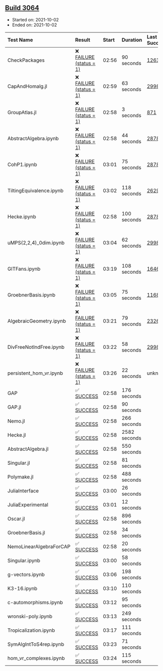 ## [Build 3064](https://oscarci.mathematik.uni-kl.de/job/oscar-stable/3064/)

* Started on: 2021-10-02
* Ended on: 2021-10-02

| Test Name    | Result | Start | Duration | Last Success | First Failure |
|:-------------|:-------|:------|:---------|:-------------|:--------------|
| CheckPackages | ❌ [FAILURE (status = 1)](https://oscarci.mathematik.uni-kl.de/job/oscar-stable/3064/artifact/logs/build-3064/CheckPackages.log) | 02:56 | 90 seconds | [1263](https://oscarci.mathematik.uni-kl.de/job/oscar-stable/1263/) | [1264](https://oscarci.mathematik.uni-kl.de/job/oscar-stable/1264/) |
| CapAndHomalg.jl | ❌ [FAILURE (status = 1)](https://oscarci.mathematik.uni-kl.de/job/oscar-stable/3064/artifact/logs/build-3064/CapAndHomalg.jl.log) | 02:59 | 63 seconds | [2998](https://oscarci.mathematik.uni-kl.de/job/oscar-stable/2998/) | [2999](https://oscarci.mathematik.uni-kl.de/job/oscar-stable/2999/) |
| GroupAtlas.jl | ❌ [FAILURE (status = 1)](https://oscarci.mathematik.uni-kl.de/job/oscar-stable/3064/artifact/logs/build-3064/GroupAtlas.jl.log) | 02:58 | 3 seconds | [871](https://oscarci.mathematik.uni-kl.de/job/oscar-stable/871/) | [872](https://oscarci.mathematik.uni-kl.de/job/oscar-stable/872/) |
| AbstractAlgebra.ipynb | ❌ [FAILURE (status = 1)](https://oscarci.mathematik.uni-kl.de/job/oscar-stable/3064/artifact/logs/build-3064/AbstractAlgebra.ipynb.log) | 02:58 | 44 seconds | [2878](https://oscarci.mathematik.uni-kl.de/job/oscar-stable/2878/) | [2879](https://oscarci.mathematik.uni-kl.de/job/oscar-stable/2879/) |
| CohP1.ipynb | ❌ [FAILURE (status = 1)](https://oscarci.mathematik.uni-kl.de/job/oscar-stable/3064/artifact/logs/build-3064/CohP1.ipynb.log) | 03:01 | 75 seconds | [2878](https://oscarci.mathematik.uni-kl.de/job/oscar-stable/2878/) | [2879](https://oscarci.mathematik.uni-kl.de/job/oscar-stable/2879/) |
| TiltingEquivalence.ipynb | ❌ [FAILURE (status = 1)](https://oscarci.mathematik.uni-kl.de/job/oscar-stable/3064/artifact/logs/build-3064/TiltingEquivalence.ipynb.log) | 03:02 | 118 seconds | [2629](https://oscarci.mathematik.uni-kl.de/job/oscar-stable/2629/) | [2630](https://oscarci.mathematik.uni-kl.de/job/oscar-stable/2630/) |
| Hecke.ipynb | ❌ [FAILURE (status = 1)](https://oscarci.mathematik.uni-kl.de/job/oscar-stable/3064/artifact/logs/build-3064/Hecke.ipynb.log) | 02:58 | 100 seconds | [2878](https://oscarci.mathematik.uni-kl.de/job/oscar-stable/2878/) | [2879](https://oscarci.mathematik.uni-kl.de/job/oscar-stable/2879/) |
| uMPS(2,2,4)_0dim.ipynb | ❌ [FAILURE (status = 1)](https://oscarci.mathematik.uni-kl.de/job/oscar-stable/3064/artifact/logs/build-3064/uMPS-2-2-4-_0dim.ipynb.log) | 03:04 | 62 seconds | [2998](https://oscarci.mathematik.uni-kl.de/job/oscar-stable/2998/) | [2999](https://oscarci.mathematik.uni-kl.de/job/oscar-stable/2999/) |
| GITFans.ipynb | ❌ [FAILURE (status = 1)](https://oscarci.mathematik.uni-kl.de/job/oscar-stable/3064/artifact/logs/build-3064/GITFans.ipynb.log) | 03:19 | 108 seconds | [1646](https://oscarci.mathematik.uni-kl.de/job/oscar-stable/1646/) | [1647](https://oscarci.mathematik.uni-kl.de/job/oscar-stable/1647/) |
| GroebnerBasis.ipynb | ❌ [FAILURE (status = 1)](https://oscarci.mathematik.uni-kl.de/job/oscar-stable/3064/artifact/logs/build-3064/GroebnerBasis.ipynb.log) | 03:05 | 75 seconds | [1168](https://oscarci.mathematik.uni-kl.de/job/oscar-stable/1168/) | [1169](https://oscarci.mathematik.uni-kl.de/job/oscar-stable/1169/) |
| AlgebraicGeometry.ipynb | ❌ [FAILURE (status = 1)](https://oscarci.mathematik.uni-kl.de/job/oscar-stable/3064/artifact/logs/build-3064/AlgebraicGeometry.ipynb.log) | 03:21 | 79 seconds | [2326](https://oscarci.mathematik.uni-kl.de/job/oscar-stable/2326/) | [2327](https://oscarci.mathematik.uni-kl.de/job/oscar-stable/2327/) |
| DivFreeNotIndFree.ipynb | ❌ [FAILURE (status = 1)](https://oscarci.mathematik.uni-kl.de/job/oscar-stable/3064/artifact/logs/build-3064/DivFreeNotIndFree.ipynb.log) | 03:22 | 58 seconds | [2998](https://oscarci.mathematik.uni-kl.de/job/oscar-stable/2998/) | [2999](https://oscarci.mathematik.uni-kl.de/job/oscar-stable/2999/) |
| persistent_hom_vr.ipynb | ❌ [FAILURE (status = 1)](https://oscarci.mathematik.uni-kl.de/job/oscar-stable/3064/artifact/logs/build-3064/persistent_hom_vr.ipynb.log) | 03:26 | 22 seconds | unknown | unknown |
| GAP | ✅ [SUCCESS](https://oscarci.mathematik.uni-kl.de/job/oscar-stable/3064/artifact/logs/build-3064/GAP.log) | 02:58 | 176 seconds |  |  |
| GAP.jl | ✅ [SUCCESS](https://oscarci.mathematik.uni-kl.de/job/oscar-stable/3064/artifact/logs/build-3064/GAP.jl.log) | 02:58 | 90 seconds |  |  |
| Nemo.jl | ✅ [SUCCESS](https://oscarci.mathematik.uni-kl.de/job/oscar-stable/3064/artifact/logs/build-3064/Nemo.jl.log) | 02:58 | 266 seconds |  |  |
| Hecke.jl | ✅ [SUCCESS](https://oscarci.mathematik.uni-kl.de/job/oscar-stable/3064/artifact/logs/build-3064/Hecke.jl.log) | 02:58 | 2582 seconds |  |  |
| AbstractAlgebra.jl | ✅ [SUCCESS](https://oscarci.mathematik.uni-kl.de/job/oscar-stable/3064/artifact/logs/build-3064/AbstractAlgebra.jl.log) | 02:58 | 550 seconds |  |  |
| Singular.jl | ✅ [SUCCESS](https://oscarci.mathematik.uni-kl.de/job/oscar-stable/3064/artifact/logs/build-3064/Singular.jl.log) | 02:58 | 81 seconds |  |  |
| Polymake.jl | ✅ [SUCCESS](https://oscarci.mathematik.uni-kl.de/job/oscar-stable/3064/artifact/logs/build-3064/Polymake.jl.log) | 02:58 | 488 seconds |  |  |
| JuliaInterface | ✅ [SUCCESS](https://oscarci.mathematik.uni-kl.de/job/oscar-stable/3064/artifact/logs/build-3064/JuliaInterface.log) | 03:00 | 26 seconds |  |  |
| JuliaExperimental | ✅ [SUCCESS](https://oscarci.mathematik.uni-kl.de/job/oscar-stable/3064/artifact/logs/build-3064/JuliaExperimental.log) | 03:01 | 12 seconds |  |  |
| Oscar.jl | ✅ [SUCCESS](https://oscarci.mathematik.uni-kl.de/job/oscar-stable/3064/artifact/logs/build-3064/Oscar.jl.log) | 02:58 | 896 seconds |  |  |
| GroebnerBasis.jl | ✅ [SUCCESS](https://oscarci.mathematik.uni-kl.de/job/oscar-stable/3064/artifact/logs/build-3064/GroebnerBasis.jl.log) | 02:58 | 34 seconds |  |  |
| NemoLinearAlgebraForCAP | ✅ [SUCCESS](https://oscarci.mathematik.uni-kl.de/job/oscar-stable/3064/artifact/logs/build-3064/NemoLinearAlgebraForCAP.log) | 02:58 | 20 seconds |  |  |
| Singular.ipynb | ✅ [SUCCESS](https://oscarci.mathematik.uni-kl.de/job/oscar-stable/3064/artifact/logs/build-3064/Singular.ipynb.log) | 03:00 | 58 seconds |  |  |
| g-vectors.ipynb | ✅ [SUCCESS](https://oscarci.mathematik.uni-kl.de/job/oscar-stable/3064/artifact/logs/build-3064/g-vectors.ipynb.log) | 03:06 | 198 seconds |  |  |
| K3-16.ipynb | ✅ [SUCCESS](https://oscarci.mathematik.uni-kl.de/job/oscar-stable/3064/artifact/logs/build-3064/K3-16.ipynb.log) | 03:10 | 110 seconds |  |  |
| c-automorphisms.ipynb | ✅ [SUCCESS](https://oscarci.mathematik.uni-kl.de/job/oscar-stable/3064/artifact/logs/build-3064/c-automorphisms.ipynb.log) | 03:12 | 95 seconds |  |  |
| wronski-poly.ipynb | ✅ [SUCCESS](https://oscarci.mathematik.uni-kl.de/job/oscar-stable/3064/artifact/logs/build-3064/wronski-poly.ipynb.log) | 03:13 | 249 seconds |  |  |
| Tropicalization.ipynb | ✅ [SUCCESS](https://oscarci.mathematik.uni-kl.de/job/oscar-stable/3064/artifact/logs/build-3064/Tropicalization.ipynb.log) | 03:17 | 111 seconds |  |  |
| SymAlgIntToS4rep.ipynb | ✅ [SUCCESS](https://oscarci.mathematik.uni-kl.de/job/oscar-stable/3064/artifact/logs/build-3064/SymAlgIntToS4rep.ipynb.log) | 03:23 | 71 seconds |  |  |
| hom_vr_complexes.ipynb | ✅ [SUCCESS](https://oscarci.mathematik.uni-kl.de/job/oscar-stable/3064/artifact/logs/build-3064/hom_vr_complexes.ipynb.log) | 03:24 | 115 seconds |  |  |
